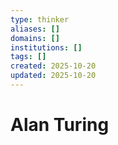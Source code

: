 ```yaml
---
type: thinker
aliases: []
domains: []
institutions: []
tags: []
created: 2025-10-20
updated: 2025-10-20
---
```


# Alan Turing


